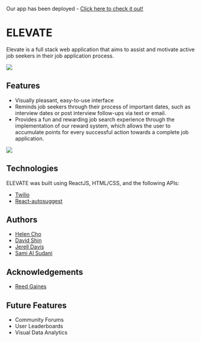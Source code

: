 Our app has been deployed - [Click here to check it out!](/#)

# ELEVATE

Elevate is a full stack web application that aims to assist and motivate active job seekers in their job application process.

<img src="#" />

## Features
* Visually pleasant, easy-to-use interface
* Reminds job seekers through their process of important dates, such as interview dates or post interview follow-ups via text or email.
* Provides a fun and rewarding job search experience through the implementation of our reward system, which allows the user to accumulate points for every successful action towards a complete job application. 

<img src="#" />


## Technologies

ELEVATE was built using ReactJS, HTML/CSS, and the following APIs:
* [Twilio](https://www.twilio.com/docs/api)
* [React-autosuggest](http://react-autosuggest.js.org/)

## Authors
* [Helen Cho](https://github.com/helencho)
* [David Shin](https://github.com/davidyshin)
* [Jerell Davis](https://github.com/ramborell23)
* [Sami Al Sudani](https://github.com/alaac4q)

## Acknowledgements 
* [Reed Gaines](https://github.com/crymall)

## Future Features 
* Community Forums
* User Leaderboards
* Visual Data Analytics